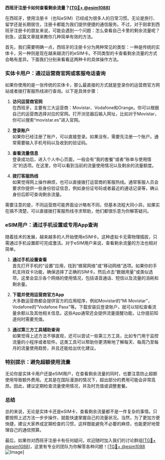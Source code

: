 **西班牙注册卡如何查看剩余流量？[[TG💪+ @esim1088](https://t.me/s/esim1088)]**

在西班牙，使用注册卡（也叫eSIM）已经成为很多人的日常习惯。无论是旅行、留学还是长期居住，注册卡都能为我们提供便捷的通信服务。不过，对于刚拿到西班牙注册卡的朋友来说，可能会遇到一个问题：怎么查看自己卡里的剩余流量呢？别急，这篇文章就来教你几种简单有效的方法。

首先，我们需要明确一点，西班牙的注册卡分为两种常见的类型：一种是传统的实体卡，另一种则是现在越来越流行的eSIM卡。不同类型的卡查看剩余流量的方式会略有差异。下面我们分别来看看这两种卡的具体操作方法。

### **实体卡用户：通过运营商官网或客服电话查询**

如果你使用的是一张传统的实体卡，那么最直接的方式就是登录你的运营商官方网站或者拨打客服热线进行查询。以下是具体步骤：

1. **访问运营商官网**  
   在西班牙，主要有三大运营商：Movistar、Vodafone和Orange。你可以根据自己的运营商选择对应的官网。打开浏览器后输入网址，比如对于Movistar，你可以搜索“movistar.es”进入官网。

2. **登录账户**  
   如果你已经注册了账户，可以直接登录。如果没有，需要先注册一个账户。通常需要输入手机号码以及收到的验证码。

3. **查看流量信息**  
   登录成功后，进入个人中心页面，一般会有“我的套餐”或者“账单与使用情况”的选项。在这里，你可以看到当前的流量使用情况以及剩余的流量额度。

4. **拨打客服热线**  
   如果觉得网上操作麻烦，也可以直接拨打运营商的客服热线。通常客服人员会要求你提供一些身份验证信息，例如身份证号码或者最近的通话记录等，确认身份后即可查询剩余流量。

需要注意的是，不同运营商可能界面设计略有不同，但基本流程大同小异。如果实在搞不清楚，可以直接拨打客服热线寻求帮助，他们都很乐意为你解答疑问。

### **eSIM用户：通过手机设置或专用App查询**

随着技术的发展，越来越多的人开始使用eSIM卡。这种虚拟卡无需物理插拔，只需通过手机设置即可完成激活。对于eSIM用户来说，查看剩余流量的方法也相对简单。

1. **通过手机设置查看**  
   首先打开手机的“设置”应用，找到“蜂窝网络”或“移动网络”选项。如果你的手机支持双卡功能，确保选择了正确的SIM卡。然后点击“数据用量”或类似选项，这里会显示各个网络的使用情况，包括语音通话、短信以及流量的消耗和剩余量。

2. **下载并使用运营商官方App**  
   大多数运营商都会提供官方的应用程序，例如Movistar的“Mi Movistar”，Vodafone的“Vodafone Pass”等。下载安装后登录账户，就可以轻松查看流量余额以及其他相关信息。这些App通常还会提供流量提醒功能，让你提前知道何时需要充值。

3. **通过第三方工具辅助查询**  
   如果觉得上述方法不够直观，还可以尝试一些第三方工具，比如专门用于监控流量的小程序或者软件。这类工具可以帮助你更清晰地了解每天、每周乃至每月的流量使用趋势，并且还能给出优化建议。

### **特别提示：避免超额使用流量**

无论你是实体卡用户还是eSIM用户，在查看剩余流量的同时，也要注意防止超额使用导致额外费用。尤其是在国际漫游的情况下，超出部分的费用可能会非常高昂。因此，建议定期检查流量使用情况，并及时充值或调整套餐。

### **总结**

总的来说，无论是实体卡还是eSIM卡，查看剩余流量都不是一件复杂的事情。只要按照上述方法一步步操作，就能快速掌握自己的流量状况。当然，为了更加方便快捷，建议大家养成定期检查的习惯，这样既能避免不必要的麻烦，也能更好地管理自己的通信预算。

最后，如果你对西班牙注册卡有任何疑问，欢迎随时加入我们的讨论群组[[TG💪+ @esim1088](https://t.me/s/esim1088)]，这里有专业的团队为你解答各种问题！[[TG💪+ @esim1088](https://t.me/s/esim1088) ![Image](https://i.postimg.cc/4NQfJmqS/Snipaste-2025-05-13-00-14-12.png)]